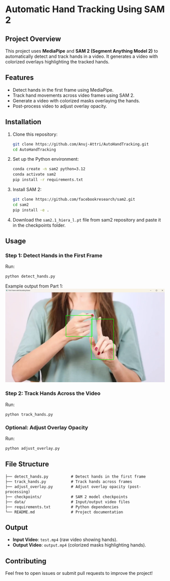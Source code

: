 # Automatic Hand Tracking Using SAM 2

## Project Overview
This project uses **MediaPipe** and **SAM 2 (Segment Anything Model 2)** to automatically detect and track hands in a video. It generates a video with colorized overlays highlighting the tracked hands.

## Features
- Detect hands in the first frame using MediaPipe.
- Track hand movements across video frames using SAM 2.
- Generate a video with colorized masks overlaying the hands.
- Post-process video to adjust overlay opacity.

## Installation
1. Clone this repository:
   ```bash
   git clone https://github.com/Anuj-Attri/AutoHandTracking.git
   cd AutoHandTracking
   ```
2. Set up the Python environment:
   ```bash
   conda create -n sam2 python=3.12
   conda activate sam2
   pip install -r requirements.txt
   ```
3. Install SAM 2:
   ```bash
   git clone https://github.com/facebookresearch/sam2.git
   cd sam2
   pip install -e .
   ```
4. Download the `sam2.1_hiera_l.pt` file from sam2 repository and paste it in the checkpoints folder.
## Usage
### Step 1: Detect Hands in the First Frame
Run:
```bash
python detect_hands.py
```
Example output from Part 1:
![Hand Detection Example](data/detect_hands_output.png)

### Step 2: Track Hands Across the Video
Run:
```bash
python track_hands.py
```

### Optional: Adjust Overlay Opacity
Run:
```bash
python adjust_overlay.py
```

## File Structure
```
├── detect_hands.py          # Detect hands in the first frame
├── track_hands.py           # Track hands across frames
├── adjust_overlay.py        # Adjust overlay opacity (post-processing)
├── checkpoints/             # SAM 2 model checkpoints
├── data/                    # Input/output video files
├── requirements.txt         # Python dependencies
└── README.md                # Project documentation
```

## Output
- **Input Video**: `test.mp4` (raw video showing hands).
- **Output Video**: `output.mp4` (colorized masks highlighting hands).

## Contributing
Feel free to open issues or submit pull requests to improve the project!
